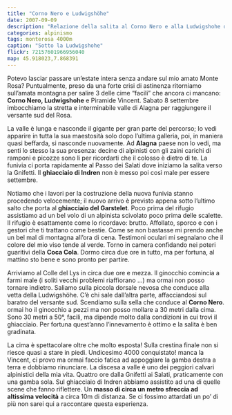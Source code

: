 ```yaml
---
title: "Corno Nero e Ludwigshöhe"
date: 2007-09-09
description: "Relazione della salita al Corno Nero e alla Ludwigshohe dal Rifugio Gnifetti"
categories: alpinismo
tags: monterosa 4000m
caption: "Sotto la Ludwigshohe"
flickr: 72157601966956040
map: 45.918023,7.868391
---
```


Potevo lasciar passare un’estate intera senza andare sul mio amato Monte Rosa? Puntualmente, preso da una forte crisi di astinenza ritorniamo sull’amata montagna per salire 3 delle cime &ldquo;facili&rdquo; che ancora ci mancano: **Corno Nero, Ludwigshohe** e Piramide Vincent. Sabato 8 settembre imbocchiamo la stretta e interminabile valle di Alagna per raggiungere il versante sud del Rosa.

La valle è lunga e nasconde il gigante per gran parte del percorso; lo vedi apparire in tutta la sua maestosità solo dopo l’ultima galleria, poi, in maniera quasi beffarda, si nasconde nuovamente. Ad **Alagna** paese non lo vedi, ma senti lo stesso la sua presenza: decine di alpinisti con gli zaini carichi di ramponi e picozze sono li per ricordarti che il colosso è dietro di te. La funivia ci porta rapidamente al Passo dei Salati dove iniziamo la salita verso la Gnifetti. Il **ghiacciaio di Indren** non è messo poi così male per essere settembre.

Notiamo che i lavori per la costruzione della nuova funivia stanno procedendo velocemente; il nuovo arrivo è previsto appena sotto l’ultimo salto che porta al **ghiacciaio del Garstelet**. Poco prima del rifugio assistiamo ad un bel volo di un alpinista scivolato poco prima delle scalette. Il rifugio è esattamente come lo ricordavo: brutto. Affollato, sporco e con i gestori che ti trattano come bestie. Come se non bastasse mi prendo anche un bel mal di montagna all’ora di cena. Testimoni oculari mi segnalano che il colore del mio viso tende al verde. Torno in camera confidando nei poteri guaritivi della **Coca Cola**. Dormo circa due ore in tutto, ma per fortuna, al mattino sto bene e sono pronto per partire.

Arriviamo al Colle del Lys in circa due ore e mezza. Il ginocchio comincia a farmi male (i soliti vecchi problemi riaffiorano &hellip;) ma ormai non posso tornare indietro. Saliamo sulla piccola dorsale nevosa che conduce alla vetta della Ludwigshöhe. C’è chi sale dall’altra parte, affacciandosi sul baratro del versante sud. Scendiamo sulla sella che conduce al **Corno Nero**. ormai ho il ginocchio a pezzi ma non posso mollare a 30 metri dalla cima. Sono 30 metri a 50°, facili, ma dipende molto dalla condizioni in cui trovi il ghiacciaio. Per fortuna quest’anno l’innevamento è ottimo e la salita è ben gradinata.

La cima è spettacolare oltre che molto esposta! Sulla crestina finale non si riesce quasi a stare in piedi. Undicesimo 4000 conquistato! manca la Vincent, ci provo ma ormai faccio fatica ad appoggiare la gamba destra a terra e dobbiamo rinunciare. La discesa a valle è uno dei peggiori calvari alpinistici della mia vita. Quattro ore dalla Gnifetti ai Salati, praticamente con una gamba sola. Sul ghiacciaio di Indren abbiamo assistito ad una di quelle scene che fanno riflettere. Un **masso di circa un metro sfreccia ad altissima velocità** a circa 10m di distanza. Se ci fossimo attardati un po’ di più non sarei qui a raccontare questa esperienza.